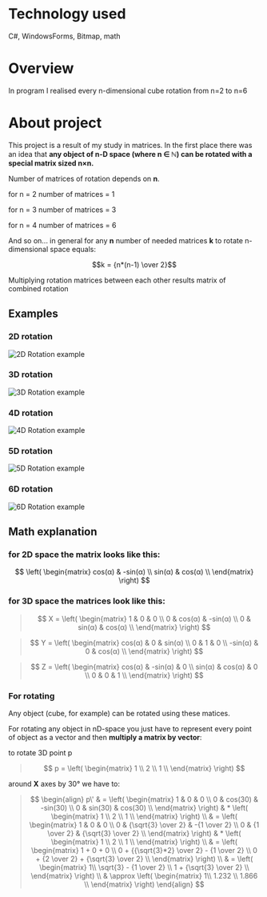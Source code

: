 # Technology used
C#, WindowsForms, Bitmap, math

# Overview
In program I realised every n-dimensional cube rotation from n=2 to n=6

# About project
This project is a result of my study in matrices.
In the first place there was an idea that **any object of n-D space (where n ∈ ℕ) can be rotated with a special matrix sized n×n.**

Number of matrices of rotation depends on **n**.

for n = 2 number of matrices = 1

for n = 3 number of matrices = 3

for n = 4 number of matrices = 6

And so on... in general for any **n** number of needed matrices **k** to rotate n-dimensional space equals:

$$k = {n*(n-1) \over 2}$$

Multiplying rotation matrices between each other results matrix of combined rotation

## Examples

### 2D rotation
![2D Rotation example](animations/2d.gif)

### 3D rotation
![3D Rotation example](animations/3d.gif)

### 4D rotation
![4D Rotation example](animations/4d.gif)

### 5D rotation
![5D Rotation example](animations/5d.gif)

### 6D rotation
![6D Rotation example](animations/6d.gif)


## Math explanation
### for 2D space the matrix looks like this:

$$
\left( \begin{matrix}
cos(α) & -sin(α) \\
sin(α) & cos(α) \\
\end{matrix} \right)
$$

### for 3D space the matrices look like this:

> $$
X = \left( \begin{matrix}
1 & 0 & 0 \\
0 & cos(α) & -sin(α) \\
0 & sin(α) & cos(α) \\
\end{matrix} \right)
$$

> $$
Y = \left( \begin{matrix}
cos(α) & 0 & sin(α) \\
0 & 1 & 0 \\
-sin(α) & 0 & cos(α) \\
\end{matrix} \right)
$$

> $$
Z = \left( \begin{matrix}
cos(α) & -sin(α) & 0 \\
sin(α) & cos(α) & 0 \\
0 & 0 & 1 \\
\end{matrix} \right)
$$

### For rotating
Any object (cube, for example) can be rotated using these matices.

For rotating any object in nD-space you just have to represent every point of object as a vector and then **multiply a matrix by vector**:

to rotate 3D point p 

> $$
p = \left( \begin{matrix}
1 \\
2 \\
1 \\
\end{matrix} \right)
$$

around **X** axes by 30° we have to:

> $$
\begin{align}
p\' & = \left( \begin{matrix}
1 & 0 & 0 \\
0 & cos(30) & -sin(30) \\
0 & sin(30) & cos(30) \\
\end{matrix} \right) & * \left( \begin{matrix}
1 \\
2 \\
1 \\
\end{matrix} \right) \\
 & = \left( \begin{matrix}
1 & 0 & 0 \\
0 & {\sqrt{3} \over 2} & -{1 \over 2} \\
0 & {1 \over 2} & {\sqrt{3} \over 2} \\
\end{matrix} \right) & * \left( \begin{matrix}
1 \\
2 \\
1 \\
\end{matrix} \right) \\
 & = \left( \begin{matrix}
1 + 0 + 0 \\
0 + {{\sqrt{3}*2} \over 2} - {1 \over 2} \\
0 + {2 \over 2} + {\sqrt{3} \over 2} \\
\end{matrix} \right) \\
 & = \left( \begin{matrix}
1\\
\sqrt{3} - {1 \over 2} \\
1 + {\sqrt{3} \over 2} \\
\end{matrix} \right) \\
 & \approx \left( \begin{matrix}
1\\
1.232 \\
1.866 \\
\end{matrix} \right)
\end{align}
$$

